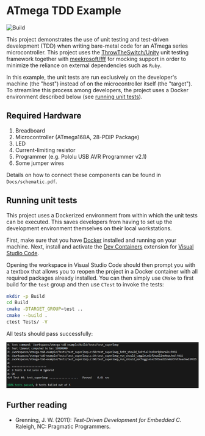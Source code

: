 # ATmega TDD Example

![Build](https://github.com/prdktntwcklr/atmega-tdd-example/workflows/build/badge.svg)

This project demonstrates the use of unit testing and test-driven development
(TDD) when writing bare-metal code for an ATmega series microcontroller. This
project uses the [ThrowTheSwitch/Unity](https://github.com/ThrowTheSwitch/Unity)
unit testing framework together with [meekrosoft/fff](https://github.com/meekrosoft/fff)
for mocking support in order to minimize the reliance on external dependencies
such as `Ruby`.

In this example, the unit tests are run exclusively on the developer's machine
(the "host") instead of on the microcontroller itself (the "target"). To
streamline this process among developers, the project uses a Docker environment
described below (see [running unit tests](#running-unit-tests)).

## Required Hardware

1. Breadboard
2. Microcontroller (ATmega168A, 28-PDIP Package)
3. LED
4. Current-limiting resistor
5. Programmer (e.g. Pololu USB AVR Programmer v2.1)
6. Some jumper wires

Details on how to connect these components can be found in
```Docs/schematic.pdf```.

## Running unit tests

This project uses a Dockerized environment from within which the unit tests can
be executed. This saves developers from having to set up the development
environment themselves on their local workstations.

First, make sure that you have [Docker](https://www.docker.com/get-started/)
installed and running on your machine. Next, install and activate the
[Dev Containers](https://marketplace.visualstudio.com/items?itemName=ms-vscode-remote.remote-containers)
extension for [Visual Studio Code](https://code.visualstudio.com/).

Opening the workspace in Visual Studio Code should then prompt you with a
textbox that allows you to reopen the project in a Docker container with all
required packages already installed. You can then simply use `CMake` to first
build for the `test` group and then use `CTest` to invoke the tests:

```bash
mkdir -p Build
cd Build
cmake -DTARGET_GROUP=test ..
cmake --build .
ctest Tests/ -V
```

All tests should pass successfully:

![All unit tests ran successfully.](Docs/run-unit-tests.jpg)

## Further reading

- Grenning, J. W. (2011): *Test-Driven Development for Embedded C.* Raleigh, NC:
Pragmatic Programmers.
